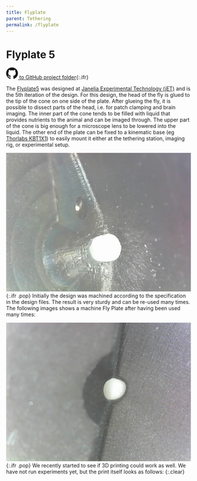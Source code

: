 ```yaml
---
title: Flyplate
parent: Tethering
permalink: /flyplate
---
```



# Flyplate 5

[![Open GitHub folder](/assets/img/GitHub-Mark-32px.png) to GitHub project folder](https://github.com/reiserlab/Component-Design/tree/main/Tethering/Flyplate_head){:.ifr}

The [Flyplate5](production/Flyplate5.stl) was designed at [Janelia Experimental Technology (jET)](https://www.janelia.org/support-team/janelia-experimental-technology) and is the 5th iteration of the design. For this design, the head of the fly is glued to the tip of the cone on one side of the plate. After glueing the fly, it is possible to dissect parts of the head, i.e. for patch clamping and brain imaging. The inner part of the cone tends to be filled with liquid that provides nutrients to the animal and can be imaged through. The upper part of the cone is big enough for a microscope lens to be lowered into the liquid. The other end of the plate can be fixed to a kinematic base (eg [Thorlabs KBT1X1](https://www.thorlabs.com/thorproduct.cfm?partnumber=KBT1X1)) to easily mount it either at the tethering station, imaging rig, or experimental setup.

![Fly Plate 5 machined](/assets/img/Tethering/Flyplate/Flyplate5_machined_01_2018.jpg){:.ifr .pop}
Initially the design was machined according to the specification in the design files. The result is very sturdy and can be re-used many times. The following images shows a machine Fly Plate after having been used many times:

![Fly Plate 5 3D printed on the Connex machine](/assets/img/Tethering/Flyplate/Flyplate5_connex_03_2019-11.jpg){:.ifr .pop}
We recently started to see if 3D printing could work as well. We have not run experiments yet, but the print itself looks as follows:
{:.clear}

